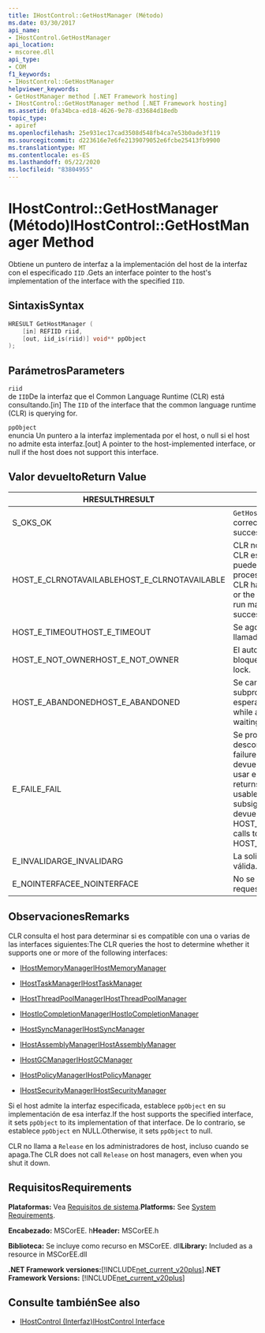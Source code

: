```yaml
---
title: IHostControl::GetHostManager (Método)
ms.date: 03/30/2017
api_name:
- IHostControl.GetHostManager
api_location:
- mscoree.dll
api_type:
- COM
f1_keywords:
- IHostControl::GetHostManager
helpviewer_keywords:
- GetHostManager method [.NET Framework hosting]
- IHostControl::GetHostManager method [.NET Framework hosting]
ms.assetid: 0fa34bca-ed18-4626-9e78-d33684d18edb
topic_type:
- apiref
ms.openlocfilehash: 25e931ec17cad3508d548fb4ca7e53b0ade3f119
ms.sourcegitcommit: d223616e7e6fe2139079052e6fcbe25413fb9900
ms.translationtype: MT
ms.contentlocale: es-ES
ms.lasthandoff: 05/22/2020
ms.locfileid: "83804955"
---
```

# <a name="ihostcontrolgethostmanager-method"></a><span data-ttu-id="154c6-102">IHostControl::GetHostManager (Método)</span><span class="sxs-lookup"><span data-stu-id="154c6-102">IHostControl::GetHostManager Method</span></span>
<span data-ttu-id="154c6-103">Obtiene un puntero de interfaz a la implementación del host de la interfaz con el especificado `IID` .</span><span class="sxs-lookup"><span data-stu-id="154c6-103">Gets an interface pointer to the host's implementation of the interface with the specified `IID`.</span></span>  
  
## <a name="syntax"></a><span data-ttu-id="154c6-104">Sintaxis</span><span class="sxs-lookup"><span data-stu-id="154c6-104">Syntax</span></span>  
  
```cpp  
HRESULT GetHostManager (  
    [in] REFIID riid,  
    [out, iid_is(riid)] void** ppObject  
);  
```  
  
## <a name="parameters"></a><span data-ttu-id="154c6-105">Parámetros</span><span class="sxs-lookup"><span data-stu-id="154c6-105">Parameters</span></span>  
 `riid`  
 <span data-ttu-id="154c6-106">de `IID`De la interfaz que el Common Language Runtime (CLR) está consultando.</span><span class="sxs-lookup"><span data-stu-id="154c6-106">[in] The `IID` of the interface that the common language runtime (CLR) is querying for.</span></span>  
  
 `ppObject`  
 <span data-ttu-id="154c6-107">enuncia Un puntero a la interfaz implementada por el host, o null si el host no admite esta interfaz.</span><span class="sxs-lookup"><span data-stu-id="154c6-107">[out] A pointer to the host-implemented interface, or null if the host does not support this interface.</span></span>  
  
## <a name="return-value"></a><span data-ttu-id="154c6-108">Valor devuelto</span><span class="sxs-lookup"><span data-stu-id="154c6-108">Return Value</span></span>  
  
|<span data-ttu-id="154c6-109">HRESULT</span><span class="sxs-lookup"><span data-stu-id="154c6-109">HRESULT</span></span>|<span data-ttu-id="154c6-110">Descripción</span><span class="sxs-lookup"><span data-stu-id="154c6-110">Description</span></span>|  
|-------------|-----------------|  
|<span data-ttu-id="154c6-111">S_OK</span><span class="sxs-lookup"><span data-stu-id="154c6-111">S_OK</span></span>|<span data-ttu-id="154c6-112">`GetHostManager`se devolvió correctamente.</span><span class="sxs-lookup"><span data-stu-id="154c6-112">`GetHostManager` returned successfully.</span></span>|  
|<span data-ttu-id="154c6-113">HOST_E_CLRNOTAVAILABLE</span><span class="sxs-lookup"><span data-stu-id="154c6-113">HOST_E_CLRNOTAVAILABLE</span></span>|<span data-ttu-id="154c6-114">CLR no se ha cargado en un proceso o CLR está en un estado en el que no puede ejecutar código administrado ni procesar la llamada correctamente.</span><span class="sxs-lookup"><span data-stu-id="154c6-114">The CLR has not been loaded into a process, or the CLR is in a state in which it cannot run managed code or process the call successfully.</span></span>|  
|<span data-ttu-id="154c6-115">HOST_E_TIMEOUT</span><span class="sxs-lookup"><span data-stu-id="154c6-115">HOST_E_TIMEOUT</span></span>|<span data-ttu-id="154c6-116">Se agotó el tiempo de espera de la llamada.</span><span class="sxs-lookup"><span data-stu-id="154c6-116">The call timed out.</span></span>|  
|<span data-ttu-id="154c6-117">HOST_E_NOT_OWNER</span><span class="sxs-lookup"><span data-stu-id="154c6-117">HOST_E_NOT_OWNER</span></span>|<span data-ttu-id="154c6-118">El autor de la llamada no posee el bloqueo.</span><span class="sxs-lookup"><span data-stu-id="154c6-118">The caller does not own the lock.</span></span>|  
|<span data-ttu-id="154c6-119">HOST_E_ABANDONED</span><span class="sxs-lookup"><span data-stu-id="154c6-119">HOST_E_ABANDONED</span></span>|<span data-ttu-id="154c6-120">Se canceló un evento mientras un subproceso o fibra bloqueados estaba esperando en él.</span><span class="sxs-lookup"><span data-stu-id="154c6-120">An event was canceled while a blocked thread or fiber was waiting on it.</span></span>|  
|<span data-ttu-id="154c6-121">E_FAIL</span><span class="sxs-lookup"><span data-stu-id="154c6-121">E_FAIL</span></span>|<span data-ttu-id="154c6-122">Se produjo un error grave desconocido.</span><span class="sxs-lookup"><span data-stu-id="154c6-122">An unknown catastrophic failure occurred.</span></span> <span data-ttu-id="154c6-123">Cuando un método devuelve E_FAIL, CLR ya no se puede usar en el proceso.</span><span class="sxs-lookup"><span data-stu-id="154c6-123">When a method returns E_FAIL, the CLR is no longer usable within the process.</span></span> <span data-ttu-id="154c6-124">Las llamadas subsiguientes a métodos de hospedaje devuelven HOST_E_CLRNOTAVAILABLE.</span><span class="sxs-lookup"><span data-stu-id="154c6-124">Subsequent calls to hosting methods return HOST_E_CLRNOTAVAILABLE.</span></span>|  
|<span data-ttu-id="154c6-125">E_INVALIDARG</span><span class="sxs-lookup"><span data-stu-id="154c6-125">E_INVALIDARG</span></span>|<span data-ttu-id="154c6-126">La solicitud solicitada `IID` no es válida.</span><span class="sxs-lookup"><span data-stu-id="154c6-126">The requested `IID` is not valid.</span></span>|  
|<span data-ttu-id="154c6-127">E_NOINTERFACE</span><span class="sxs-lookup"><span data-stu-id="154c6-127">E_NOINTERFACE</span></span>|<span data-ttu-id="154c6-128">No se admite la interfaz solicitada.</span><span class="sxs-lookup"><span data-stu-id="154c6-128">The requested interface is not supported.</span></span>|  
  
## <a name="remarks"></a><span data-ttu-id="154c6-129">Observaciones</span><span class="sxs-lookup"><span data-stu-id="154c6-129">Remarks</span></span>  
 <span data-ttu-id="154c6-130">CLR consulta el host para determinar si es compatible con una o varias de las interfaces siguientes:</span><span class="sxs-lookup"><span data-stu-id="154c6-130">The CLR queries the host to determine whether it supports one or more of the following interfaces:</span></span>  
  
- [<span data-ttu-id="154c6-131">IHostMemoryManager</span><span class="sxs-lookup"><span data-stu-id="154c6-131">IHostMemoryManager</span></span>](ihostmemorymanager-interface.md)  
  
- [<span data-ttu-id="154c6-132">IHostTaskManager</span><span class="sxs-lookup"><span data-stu-id="154c6-132">IHostTaskManager</span></span>](ihosttaskmanager-interface.md)  
  
- [<span data-ttu-id="154c6-133">IHostThreadPoolManager</span><span class="sxs-lookup"><span data-stu-id="154c6-133">IHostThreadPoolManager</span></span>](ihostthreadpoolmanager-interface.md)  
  
- [<span data-ttu-id="154c6-134">IHostIoCompletionManager</span><span class="sxs-lookup"><span data-stu-id="154c6-134">IHostIoCompletionManager</span></span>](ihostiocompletionmanager-interface.md)  
  
- [<span data-ttu-id="154c6-135">IHostSyncManager</span><span class="sxs-lookup"><span data-stu-id="154c6-135">IHostSyncManager</span></span>](ihostsyncmanager-interface.md)  
  
- [<span data-ttu-id="154c6-136">IHostAssemblyManager</span><span class="sxs-lookup"><span data-stu-id="154c6-136">IHostAssemblyManager</span></span>](ihostassemblymanager-interface.md)  
  
- [<span data-ttu-id="154c6-137">IHostGCManager</span><span class="sxs-lookup"><span data-stu-id="154c6-137">IHostGCManager</span></span>](ihostgcmanager-interface.md)  
  
- [<span data-ttu-id="154c6-138">IHostPolicyManager</span><span class="sxs-lookup"><span data-stu-id="154c6-138">IHostPolicyManager</span></span>](ihostpolicymanager-interface.md)  
  
- [<span data-ttu-id="154c6-139">IHostSecurityManager</span><span class="sxs-lookup"><span data-stu-id="154c6-139">IHostSecurityManager</span></span>](ihostsecuritymanager-interface.md)  
  
 <span data-ttu-id="154c6-140">Si el host admite la interfaz especificada, establece `ppObject` en su implementación de esa interfaz.</span><span class="sxs-lookup"><span data-stu-id="154c6-140">If the host supports the specified interface, it sets `ppObject` to its implementation of that interface.</span></span> <span data-ttu-id="154c6-141">De lo contrario, se establece `ppObject` en NULL.</span><span class="sxs-lookup"><span data-stu-id="154c6-141">Otherwise, it sets `ppObject` to null.</span></span>  
  
 <span data-ttu-id="154c6-142">CLR no llama a `Release` en los administradores de host, incluso cuando se apaga.</span><span class="sxs-lookup"><span data-stu-id="154c6-142">The CLR does not call `Release` on host managers, even when you shut it down.</span></span>  
  
## <a name="requirements"></a><span data-ttu-id="154c6-143">Requisitos</span><span class="sxs-lookup"><span data-stu-id="154c6-143">Requirements</span></span>  
 <span data-ttu-id="154c6-144">**Plataformas:** Vea [Requisitos de sistema](../../get-started/system-requirements.md).</span><span class="sxs-lookup"><span data-stu-id="154c6-144">**Platforms:** See [System Requirements](../../get-started/system-requirements.md).</span></span>  
  
 <span data-ttu-id="154c6-145">**Encabezado:** MSCorEE. h</span><span class="sxs-lookup"><span data-stu-id="154c6-145">**Header:** MSCorEE.h</span></span>  
  
 <span data-ttu-id="154c6-146">**Biblioteca:** Se incluye como recurso en MSCorEE. dll</span><span class="sxs-lookup"><span data-stu-id="154c6-146">**Library:** Included as a resource in MSCorEE.dll</span></span>  
  
 <span data-ttu-id="154c6-147">**.NET Framework versiones:**[!INCLUDE[net_current_v20plus](../../../../includes/net-current-v20plus-md.md)]</span><span class="sxs-lookup"><span data-stu-id="154c6-147">**.NET Framework Versions:** [!INCLUDE[net_current_v20plus](../../../../includes/net-current-v20plus-md.md)]</span></span>  
  
## <a name="see-also"></a><span data-ttu-id="154c6-148">Consulte también</span><span class="sxs-lookup"><span data-stu-id="154c6-148">See also</span></span>

- [<span data-ttu-id="154c6-149">IHostControl (Interfaz)</span><span class="sxs-lookup"><span data-stu-id="154c6-149">IHostControl Interface</span></span>](ihostcontrol-interface.md)
